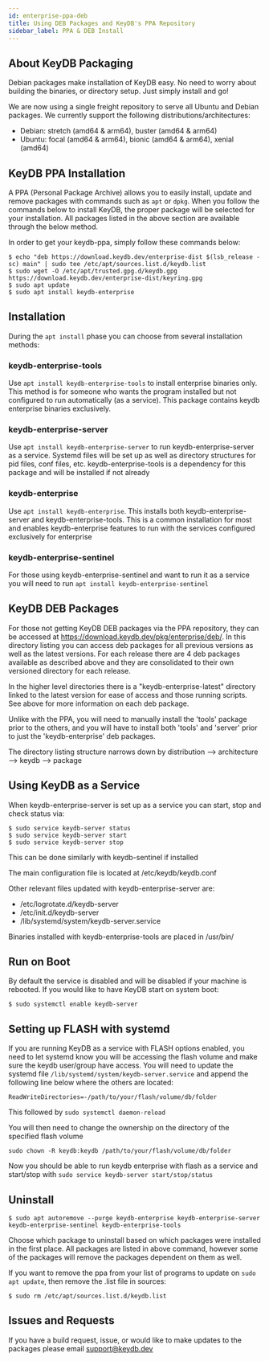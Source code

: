 ```yaml
---
id: enterprise-ppa-deb
title: Using DEB Packages and KeyDB's PPA Repository
sidebar_label: PPA & DEB Install
---
```


## About KeyDB Packaging

Debian packages make installation of KeyDB easy. No need to worry about building the binaries, or directory setup. Just simply install and go!

We are now using a single freight repository to serve all Ubuntu and Debian packages. We currently support the following distributions/architectures:
* Debian: stretch (amd64 & arm64), buster (amd64 & arm64)
* Ubuntu: focal (amd64 & arm64), bionic (amd64 & arm64), xenial (amd64)


## KeyDB PPA Installation

A PPA (Personal Package Archive) allows you to easily install, update and remove packages with commands such as `apt` or `dpkg`. When you follow the commands below to install KeyDB, the proper package will be selected for your installation. All packages listed in the above section are available through the below method.

In order to get your keydb-ppa, simply follow these commands below:
```
$ echo "deb https://download.keydb.dev/enterprise-dist $(lsb_release -sc) main" | sudo tee /etc/apt/sources.list.d/keydb.list
$ sudo wget -O /etc/apt/trusted.gpg.d/keydb.gpg https://download.keydb.dev/enterprise-dist/keyring.gpg
$ sudo apt update
$ sudo apt install keydb-enterprise
```

## Installation

During the `apt install` phase you can choose from several installation methods:

### keydb-enterprise-tools
Use `apt install keydb-enterprise-tools` to install enterprise binaries only. This method is for someone who wants the program installed but not configured to run automatically (as a service). This package contains keydb enterprise binaries exclusively.

### keydb-enterprise-server
Use `apt install keydb-enterprise-server` to run keydb-enterprise-server as a service. Systemd files will be set up as well as directory structures for pid files, conf files, etc. keydb-enterprise-tools is a dependency for this package and will be installed if not already

### keydb-enterprise
Use `apt install keydb-enterprise`. This installs both keydb-enterprise-server and keydb-enterprise-tools. This is a common installation for most and enables keydb-enterprise features to run with the services configured exclusively for enterprise

### keydb-enterprise-sentinel
For those using keydb-enterprise-sentinel and want to run it as a service you will need to run `apt install keydb-enterprise-sentinel`

## KeyDB DEB Packages
For those not getting KeyDB DEB packages via the PPA repository, they can be accessed at https://download.keydb.dev/pkg/enterprise/deb/. In this directory listing you can access deb packages for all previous versions as well as the latest versions. For each release there are 4 deb packages available as described above and they are consolidated to their own versioned directory for each release. 

In the higher level directories there is a "keydb-enterprise-latest" directory linked to the latest version for ease of access and those running scripts. See above for more information on each deb package.

Unlike with the PPA, you will need to manually install the 'tools' package prior to the others, and you will have to install both 'tools' and 'server' prior to just the 'keydb-enterprise' deb packages. 

The directory listing structure narrows down by distribution --> architecture --> keydb --> package


## Using KeyDB as a Service

When keydb-enterprise-server is set up as a service you can start, stop and check status via:
```
$ sudo service keydb-server status
$ sudo service keydb-server start
$ sudo service keydb-server stop
```
This can be done similarly with keydb-sentinel if installed

The main configuration file is located at /etc/keydb/keydb.conf

Other relevant files updated with keydb-enterprise-server are:
* /etc/logrotate.d/keydb-server
* /etc/init.d/keydb-server
* /lib/systemd/system/keydb-server.service

Binaries installed with keydb-enterprise-tools are placed in /usr/bin/

## Run on Boot

By default the service is disabled and will be disabled if your machine is rebooted. If you would like to have KeyDB start on system boot:
```
$ sudo systemctl enable keydb-server
```

## Setting up FLASH with systemd

If you are running KeyDB as a service with FLASH options enabled, you need to let systemd know you will be accessing the flash volume and make sure the keydb user/group have access. You will need to update the systemd file  `/lib/systemd/system/keydb-server.service` and append the following line below where the others are located:
```
ReadWriteDirectories=-/path/to/your/flash/volume/db/folder
```
This followed by `sudo systemctl daemon-reload`

You will then need to change the ownership on the directory of the specified flash volume
```
sudo chown -R keydb:keydb /path/to/your/flash/volume/db/folder

```
Now you should be able to run keydb enterprise with flash as a service and start/stop with `sudo service keydb-server start/stop/status`



## Uninstall

```
$ sudo apt autoremove --purge keydb-enterprise keydb-enterprise-server keydb-enterprise-sentinel keydb-enterprise-tools
```
Choose which package to uninstall based on which packages were installed in the first place. All packages are listed in above command, however some of the packages will remove the packages dependent on them as well.

If you want to remove the ppa from your list of programs to update on `sudo apt update`, then remove the .list file in sources:
```
$ sudo rm /etc/apt/sources.list.d/keydb.list
```

## Issues and Requests

If you have a build request, issue, or would like to make updates to the packages please email support@keydb.dev


